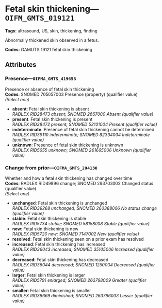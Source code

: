 # Fetal skin thickening—`OIFM_GMTS_019121`

**Tags:** ultrasound, US, skin, thickening, finding

Abnormally thickened skin observed in a fetus.

**Codes:** GAMUTS 19121 fetal skin thickening

## Attributes

### Presence—`OIFMA_GMTS_419653`

Presence or absence of fetal skin thickening  
**Codes**: SNOMED 705057003 Presence (property) (qualifier value)  
*(Select one)*

- **absent**: Fetal skin thickening is absent  
_RADLEX RID28473 absent; SNOMED 2667000 Absent (qualifier value)_
- **present**: Fetal skin thickening is present  
_RADLEX RID28472 present; SNOMED 52101004 Present (qualifier value)_
- **indeterminate**: Presence of fetal skin thickening cannot be determined  
_RADLEX RID39110 indeterminate; SNOMED 82334004 Indeterminate (qualifier value)_
- **unknown**: Presence of fetal skin thickening is unknown  
_RADLEX RID5655 unknown; SNOMED 261665006 Unknown (qualifier value)_

### Change from prior—`OIFMA_GMTS_204130`

Whether and how a fetal skin thickening has changed over time  
**Codes**: RADLEX RID49896 change; SNOMED 263703002 Changed status (qualifier value)  
*(Select one)*

- **unchanged**: Fetal skin thickening is unchanged  
_RADLEX RID39268 unchanged; SNOMED 260388006 No status change (qualifier value)_
- **stable**: Fetal skin thickening is stable  
_RADLEX RID5734 stable; SNOMED 58158008 Stable (qualifier value)_
- **new**: Fetal skin thickening is new  
_RADLEX RID5720 new; SNOMED 7147002 New (qualifier value)_
- **resolved**: Fetal skin thickening seen on a prior exam has resolved  
- **increased**: Fetal skin thickening has increased  
_RADLEX RID36043 increased; SNOMED 35105006 Increased (qualifier value)_
- **decreased**: Fetal skin thickening has decreased  
_RADLEX RID36044 decreased; SNOMED 1250004 Decreased (qualifier value)_
- **larger**: Fetal skin thickening is larger  
_RADLEX RID5791 enlarged; SNOMED 263768009 Greater (qualifier value)_
- **smaller**: Fetal skin thickening is smaller  
_RADLEX RID38669 diminished; SNOMED 263796003 Lesser (qualifier value)_